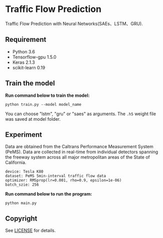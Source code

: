 # Traffic Flow Prediction
Traffic Flow Prediction with Neural Networks(SAEs、LSTM、GRU).

## Requirement
- Python 3.6    
- Tensorflow-gpu 1.5.0  
- Keras 2.1.3
- scikit-learn 0.19

## Train the model

**Run command below to train the model:**

```
python train.py --model model_name
```

You can choose "lstm", "gru" or "saes" as arguments. The ```.h5``` weight file was saved at model folder.


## Experiment

Data are obtained from the Caltrans Performance Measurement System (PeMS). Data are collected in real-time from individual detectors spanning the freeway system across all major metropolitan areas of the State of California.
	
	device: Tesla K80
	dataset: PeMS 5min-interval traffic flow data
	optimizer: RMSprop(lr=0.001, rho=0.9, epsilon=1e-06)
	batch_szie: 256 


**Run command below to run the program:**

```
python main.py
```


## Copyright
See [LICENSE](LICENSE) for details.
